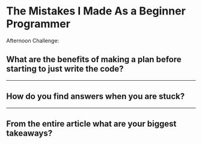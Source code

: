 # The Mistakes I Made As a Beginner Programmer

Afternoon Challenge:

## What are the benefits of making a plan before starting to just write the code?

---

## How do you find answers when you are stuck?

---

## From the entire article what are your biggest takeaways?
